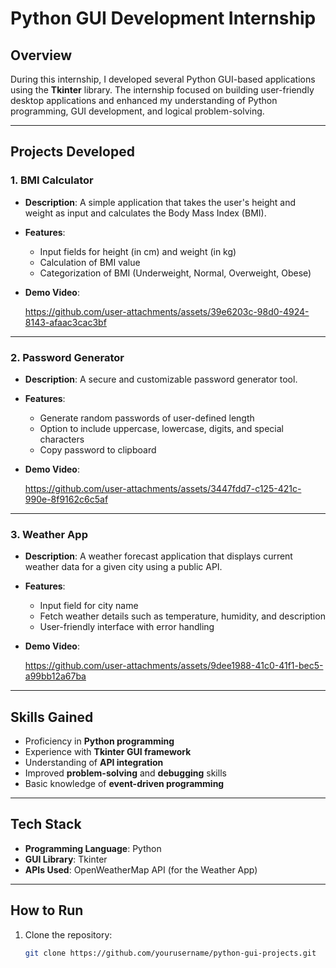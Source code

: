 # Python GUI Development Internship

## Overview

During this internship, I developed several Python GUI-based applications using the **Tkinter** library. The internship focused on building user-friendly desktop applications and enhanced my understanding of Python programming, GUI development, and logical problem-solving.

---

## Projects Developed

### 1. **BMI Calculator**
- **Description**: A simple application that takes the user's height and weight as input and calculates the Body Mass Index (BMI).
- **Features**:
  - Input fields for height (in cm) and weight (in kg)
  - Calculation of BMI value
  - Categorization of BMI (Underweight, Normal, Overweight, Obese)
- **Demo Video**:

  https://github.com/user-attachments/assets/39e6203c-98d0-4924-8143-afaac3cac3bf
---

### 2. **Password Generator**
- **Description**: A secure and customizable password generator tool.
- **Features**:
  - Generate random passwords of user-defined length
  - Option to include uppercase, lowercase, digits, and special characters
  - Copy password to clipboard
- **Demo Video**:

  https://github.com/user-attachments/assets/3447fdd7-c125-421c-990e-8f9162c6c5af
---

### 3. **Weather App**
- **Description**: A weather forecast application that displays current weather data for a given city using a public API.
- **Features**:
  - Input field for city name
  - Fetch weather details such as temperature, humidity, and description
  - User-friendly interface with error handling
- **Demo Video**:

  https://github.com/user-attachments/assets/9dee1988-41c0-41f1-bec5-a99bb12a67ba
---
## Skills Gained

- Proficiency in **Python programming**
- Experience with **Tkinter GUI framework**
- Understanding of **API integration**
- Improved **problem-solving** and **debugging** skills
- Basic knowledge of **event-driven programming**

---

## Tech Stack

- **Programming Language**: Python
- **GUI Library**: Tkinter
- **APIs Used**: OpenWeatherMap API (for the Weather App)

---

## How to Run

1. Clone the repository:
   ```bash
   git clone https://github.com/yourusername/python-gui-projects.git
